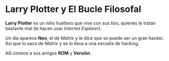 # Larry Plotter y El Bucle Filosofal

**Larry Plotter** es un niño huéfano que vive con sus tíos,
quienes le tratan bastante mal (le hacen usar *Internet Explorer*).

Un día aparece **Neo**, el de *Matrix* y le dice que se puede ser un gran hacker.
Así que lo saca de *Matrix* y se lo lleva a una escuela de hacking.

Allí conoce a sus amigos **ROM** y **Versión**.
